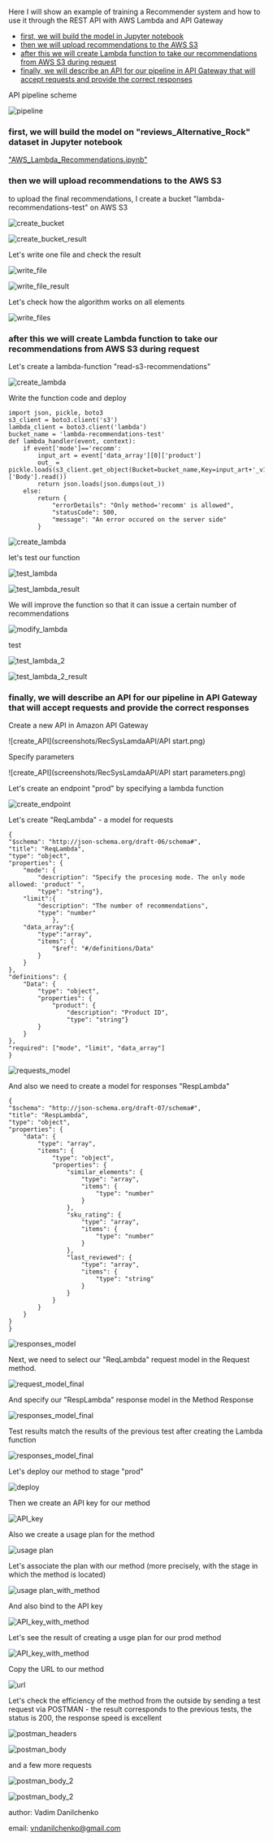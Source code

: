 Here I will show an example of training a Recommender system and how to use it through the REST API with AWS Lambda and API Gateway    

* [first, we will build the model in Jupyter notebook](#sec1) 
* [then we will upload recommendations to the AWS S3](#sec2)
* [after this we will create Lambda function to take our recommendations from AWS S3 during request](#sec3)
* [finally, we will describe an API for our pipeline in API Gateway that will accept requests and provide the correct responses](#sec4)

API pipeline scheme

![pipeline](screenshots/RecSysLamdaAPI/19.png)

<a name="sec1"/>

### first, we will build the model on "reviews_Alternative_Rock" dataset in Jupyter notebook

["AWS_Lambda_Recommendations.ipynb"](/notebooks/AWS_Lambda_Recommendations.ipynb)

<a name="sec2"/>

### then we will upload recommendations to the AWS S3

to upload the final recommendations, I create a bucket "lambda-recommendations-test" on AWS S3 

![create_bucket](screenshots/RecSysLamdaAPI/1.png)

![create_bucket_result](screenshots/RecSysLamdaAPI/2.png)

Let's write one file and check the result

![write_file](screenshots/RecSysLamdaAPI/3.png)

![write_file_result](screenshots/RecSysLamdaAPI/4.png)

Let's check how the algorithm works on all elements

![write_files](screenshots/RecSysLamdaAPI/5.png)


<a name="sec3"/>

### after this we will create Lambda function to take our recommendations from AWS S3 during request

Let's create a lambda-function "read-s3-recommendations"

![create_lambda](screenshots/RecSysLamdaAPI/6.png)

Write the function code and deploy
<xml/>

    import json, pickle, boto3
    s3_client = boto3.client('s3')
    lambda_client = boto3.client('lambda')
    bucket_name = 'lambda-recommendations-test'
    def lambda_handler(event, context):
        if event['mode']=='recomm':
            input_art = event['data_array'][0]['product']
            out_ = pickle.loads(s3_client.get_object(Bucket=bucket_name,Key=input_art+'_v1')['Body'].read())
            return json.loads(json.dumps(out_))
        else:
            return {
                "errorDetails": "Only method='recomm' is allowed",
                "statusCode": 500,
                "message": "An error occured on the server side"
            }    

![create_lambda](screenshots/RecSysLamdaAPI/7.png)

let's test our function

![test_lambda](screenshots/RecSysLamdaAPI/8.png)

![test_lambda_result](screenshots/RecSysLamdaAPI/9.png)

We will improve the function so that it can issue a certain number of recommendations

![modify_lambda](screenshots/RecSysLamdaAPI/10.png)

test

![test_lambda_2](screenshots/RecSysLamdaAPI/11.png)

![test_lambda_2_result](screenshots/RecSysLamdaAPI/12.png)


<a name="sec4"/>

### finally, we will describe an API for our pipeline in API Gateway that will accept requests and provide the correct responses    

Create a new API in Amazon API Gateway

![create_API](screenshots/RecSysLamdaAPI/API start.png)

Specify parameters

![create_API](screenshots/RecSysLamdaAPI/API start parameters.png)

Let's create an endpoint "prod" by specifying a lambda function

![create_endpoint](screenshots/RecSysLamdaAPI/13.png)

Let's create "ReqLambda" - a model for requests
<xml/>
    
    {
    "$schema": "http://json-schema.org/draft-06/schema#",
    "title": "ReqLambda",
    "type": "object",
    "properties": {
        "mode": {
            "description": "Specify the procesing mode. The only mode allowed: 'product' ",
            "type": "string"},
        "limit":{
            "description": "The number of recommendations",
            "type": "number"
                },
        "data_array":{
            "type":"array",
            "items": {
                "$ref": "#/definitions/Data"
            }
        }
    },
    "definitions": {
        "Data": {
            "type": "object",
            "properties": {
                "product": {
                    "description": "Product ID",
                    "type": "string"}
            }
        }
    },
    "required": ["mode", "limit", "data_array"]
    }

![requests_model](screenshots/RecSysLamdaAPI/14.png)

And also we need to create a model for responses "RespLambda"
<xml/>

    {
    "$schema": "http://json-schema.org/draft-07/schema#",
    "title": "RespLambda",
    "type": "object",
    "properties": {
        "data": {
            "type": "array",
            "items": {
                "type": "object",
                "properties": {
                    "similar_elements": {
                        "type": "array",
                        "items": {
                            "type": "number"
                        }
                    },
                    "sku_rating": {
                        "type": "array",
                        "items": {
                            "type": "number"
                        }
                    },
                    "last_reviewed": {
                        "type": "array",
                        "items": {
                            "type": "string"
                        }
                    }
                }
            }
        }
    }
    }

![responses_model](screenshots/RecSysLamdaAPI/15.png)
 
Next, we need to select our "ReqLambda" request model in the Request method.

![request_model_final](screenshots/RecSysLamdaAPI/16.png)

And specify our "RespLambda" response model in the Method Response

![responses_model_final](screenshots/RecSysLamdaAPI/17.png)

Test results match the results of the previous test after creating the Lambda function

![responses_model_final](screenshots/RecSysLamdaAPI/18.png)

Let's deploy our method to stage "prod"

![deploy](screenshots/RecSysLamdaAPI/20.png)

Then we create an API key for our method

![API_key](screenshots/RecSysLamdaAPI/21.png)

Also we create a usage plan for the method

![usage plan](screenshots/RecSysLamdaAPI/22.png)

Let's associate the plan with our method (more precisely, with the stage in which the method is located)

![usage plan_with_method](screenshots/RecSysLamdaAPI/23.png)

And also bind to the API key

![API_key_with_method](screenshots/RecSysLamdaAPI/24.png)

Let's see the result of creating a usge plan for our prod method

![API_key_with_method](screenshots/RecSysLamdaAPI/25.png)

Copy the URL to our method

![url](screenshots/RecSysLamdaAPI/26.png)

Let's check the efficiency of the method from the outside by sending a test request via POSTMAN - the result corresponds to the previous tests, the status is 200, the response speed is excellent

![postman_headers](screenshots/RecSysLamdaAPI/29.png)

![postman_body](screenshots/RecSysLamdaAPI/27.png)

and a few more requests

![postman_body_2](screenshots/RecSysLamdaAPI/28.png)

![postman_body_2](screenshots/RecSysLamdaAPI/30.png)

author: Vadim Danilchenko

email: vndanilchenko@gmail.com 

